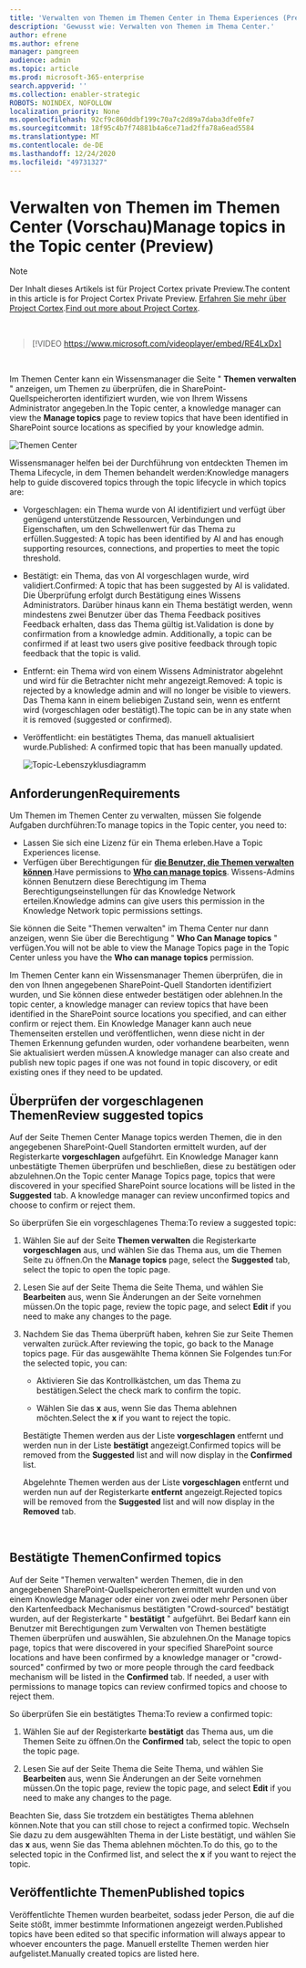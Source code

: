 ```yaml
---
title: 'Verwalten von Themen im Themen Center in Thema Experiences (Preview) '
description: 'Gewusst wie: Verwalten von Themen im Thema Center.'
author: efrene
ms.author: efrene
manager: pamgreen
audience: admin
ms.topic: article
ms.prod: microsoft-365-enterprise
search.appverid: ''
ms.collection: enabler-strategic
ROBOTS: NOINDEX, NOFOLLOW
localization_priority: None
ms.openlocfilehash: 92cf9c860ddbf199c70a7c2d89a7daba3dfe0fe7
ms.sourcegitcommit: 18f95c4b7f74881b4a6ce71ad2ffa78a6ead5584
ms.translationtype: MT
ms.contentlocale: de-DE
ms.lasthandoff: 12/24/2020
ms.locfileid: "49731327"
---
```

# <a name="manage-topics-in-the-topic-center-preview"></a><span data-ttu-id="6cae1-103">Verwalten von Themen im Themen Center (Vorschau)</span><span class="sxs-lookup"><span data-stu-id="6cae1-103">Manage topics in the Topic center (Preview)</span></span>

> [!Note] 
> <span data-ttu-id="6cae1-104">Der Inhalt dieses Artikels ist für Project Cortex private Preview.</span><span class="sxs-lookup"><span data-stu-id="6cae1-104">The content in this article is for Project Cortex Private Preview.</span></span> <span data-ttu-id="6cae1-105">[Erfahren Sie mehr über Project Cortex](https://aka.ms/projectcortex).</span><span class="sxs-lookup"><span data-stu-id="6cae1-105">[Find out more about Project Cortex](https://aka.ms/projectcortex).</span></span>

</br>

> [!VIDEO https://www.microsoft.com/videoplayer/embed/RE4LxDx]  

</br>


<span data-ttu-id="6cae1-106">Im Themen Center kann ein Wissensmanager die Seite " **Themen verwalten** " anzeigen, um Themen zu überprüfen, die in SharePoint-Quellspeicherorten identifiziert wurden, wie von Ihrem Wissens Administrator angegeben.</span><span class="sxs-lookup"><span data-stu-id="6cae1-106">In the Topic center, a knowledge manager can view the **Manage topics** page to review topics that have been identified in SharePoint source locations as specified by your knowledge admin.</span></span>  

   ![Themen Center](../media/knowledge-management/topic-center.png) </br> 



<span data-ttu-id="6cae1-108">Wissensmanager helfen bei der Durchführung von entdeckten Themen im Thema Lifecycle, in dem Themen behandelt werden:</span><span class="sxs-lookup"><span data-stu-id="6cae1-108">Knowledge managers help to guide discovered topics through the topic lifecycle in which topics are:</span></span>

- <span data-ttu-id="6cae1-109">Vorgeschlagen: ein Thema wurde von AI identifiziert und verfügt über genügend unterstützende Ressourcen, Verbindungen und Eigenschaften, um den Schwellenwert für das Thema zu erfüllen.</span><span class="sxs-lookup"><span data-stu-id="6cae1-109">Suggested: A topic has been identified by AI and has enough supporting resources, connections, and properties to meet the topic threshold.</span></span>
- <span data-ttu-id="6cae1-110">Bestätigt: ein Thema, das von AI vorgeschlagen wurde, wird validiert.</span><span class="sxs-lookup"><span data-stu-id="6cae1-110">Confirmed: A topic that has been suggested by AI is validated.</span></span> <span data-ttu-id="6cae1-111">Die Überprüfung erfolgt durch Bestätigung eines Wissens Administrators. Darüber hinaus kann ein Thema bestätigt werden, wenn mindestens zwei Benutzer über das Thema Feedback positives Feedback erhalten, dass das Thema gültig ist.</span><span class="sxs-lookup"><span data-stu-id="6cae1-111">Validation is done by confirmation from a knowledge admin. Additionally, a topic can be confirmed if at least two users give positive feedback through topic feedback that the topic is valid.</span></span>
- <span data-ttu-id="6cae1-112">Entfernt: ein Thema wird von einem Wissens Administrator abgelehnt und wird für die Betrachter nicht mehr angezeigt.</span><span class="sxs-lookup"><span data-stu-id="6cae1-112">Removed: A topic is rejected by a knowledge admin and will no longer be visible to viewers.</span></span> <span data-ttu-id="6cae1-113">Das Thema kann in einem beliebigen Zustand sein, wenn es entfernt wird (vorgeschlagen oder bestätigt).</span><span class="sxs-lookup"><span data-stu-id="6cae1-113">The topic can be in any state when it is removed (suggested or confirmed).</span></span> 
- <span data-ttu-id="6cae1-114">Veröffentlicht: ein bestätigtes Thema, das manuell aktualisiert wurde.</span><span class="sxs-lookup"><span data-stu-id="6cae1-114">Published: A confirmed topic that has been manually updated.</span></span>

   ![Topic-Lebenszyklusdiagramm](../media/knowledge-management/topic-lifecycle.png) </br> 

## <a name="requirements"></a><span data-ttu-id="6cae1-116">Anforderungen</span><span class="sxs-lookup"><span data-stu-id="6cae1-116">Requirements</span></span>

<span data-ttu-id="6cae1-117">Um Themen im Themen Center zu verwalten, müssen Sie folgende Aufgaben durchführen:</span><span class="sxs-lookup"><span data-stu-id="6cae1-117">To manage topics in the Topic center, you need to:</span></span>
- <span data-ttu-id="6cae1-118">Lassen Sie sich eine Lizenz für ein Thema erleben.</span><span class="sxs-lookup"><span data-stu-id="6cae1-118">Have a Topic Experiences license.</span></span>
- <span data-ttu-id="6cae1-119">Verfügen über Berechtigungen für [**die Benutzer, die Themen verwalten können**](https://docs.microsoft.com/microsoft-365/knowledge/topic-experiences-user-permissions).</span><span class="sxs-lookup"><span data-stu-id="6cae1-119">Have permissions to [**Who can manage topics**](https://docs.microsoft.com/microsoft-365/knowledge/topic-experiences-user-permissions).</span></span> <span data-ttu-id="6cae1-120">Wissens-Admins können Benutzern diese Berechtigung im Thema Berechtigungseinstellungen für das Knowledge Network erteilen.</span><span class="sxs-lookup"><span data-stu-id="6cae1-120">Knowledge admins can give users this permission in the Knowledge Network topic permissions settings.</span></span> 

<span data-ttu-id="6cae1-121">Sie können die Seite "Themen verwalten" im Thema Center nur dann anzeigen, wenn Sie über die Berechtigung " **Who Can Manage topics** " verfügen.</span><span class="sxs-lookup"><span data-stu-id="6cae1-121">You will not be able to view the Manage Topics page in the Topic Center unless you have the **Who can manage topics** permission.</span></span>

<span data-ttu-id="6cae1-122">Im Themen Center kann ein Wissensmanager Themen überprüfen, die in den von Ihnen angegebenen SharePoint-Quell Standorten identifiziert wurden, und Sie können diese entweder bestätigen oder ablehnen.</span><span class="sxs-lookup"><span data-stu-id="6cae1-122">In the topic center, a knowledge manager can review topics that have been identified in the SharePoint source locations you specified, and can either confirm or reject them.</span></span> <span data-ttu-id="6cae1-123">Ein Knowledge Manager kann auch neue Themenseiten erstellen und veröffentlichen, wenn diese nicht in der Themen Erkennung gefunden wurden, oder vorhandene bearbeiten, wenn Sie aktualisiert werden müssen.</span><span class="sxs-lookup"><span data-stu-id="6cae1-123">A knowledge manager can also create and publish new topic pages if one was not found in topic discovery, or edit existing ones if they need to be updated.</span></span>


## <a name="review-suggested-topics"></a><span data-ttu-id="6cae1-124">Überprüfen der vorgeschlagenen Themen</span><span class="sxs-lookup"><span data-stu-id="6cae1-124">Review suggested topics</span></span>

<span data-ttu-id="6cae1-125">Auf der Seite Themen Center Manage topics werden Themen, die in den angegebenen SharePoint-Quell Standorten ermittelt wurden, auf der Registerkarte **vorgeschlagen** aufgeführt. Ein Knowledge Manager kann unbestätigte Themen überprüfen und beschließen, diese zu bestätigen oder abzulehnen.</span><span class="sxs-lookup"><span data-stu-id="6cae1-125">On the Topic center Manage Topics page, topics that were discovered in your specified SharePoint source locations will be listed in the **Suggested** tab. A knowledge manager can review unconfirmed topics and choose to confirm or reject them.</span></span>

<span data-ttu-id="6cae1-126">So überprüfen Sie ein vorgeschlagenes Thema:</span><span class="sxs-lookup"><span data-stu-id="6cae1-126">To review a suggested topic:</span></span>

1. <span data-ttu-id="6cae1-127">Wählen Sie auf der Seite **Themen verwalten** die Registerkarte **vorgeschlagen** aus, und wählen Sie das Thema aus, um die Themen Seite zu öffnen.</span><span class="sxs-lookup"><span data-stu-id="6cae1-127">On the **Manage topics** page, select the **Suggested** tab, select the topic to open the topic page.</span></span></br>

2. <span data-ttu-id="6cae1-128">Lesen Sie auf der Seite Thema die Seite Thema, und wählen Sie **Bearbeiten** aus, wenn Sie Änderungen an der Seite vornehmen müssen.</span><span class="sxs-lookup"><span data-stu-id="6cae1-128">On the topic page, review the topic page, and select **Edit** if you need to make any changes to the page.</span></span>

3. <span data-ttu-id="6cae1-129">Nachdem Sie das Thema überprüft haben, kehren Sie zur Seite Themen verwalten zurück.</span><span class="sxs-lookup"><span data-stu-id="6cae1-129">After reviewing the topic, go back to the Manage topics page.</span></span> <span data-ttu-id="6cae1-130">Für das ausgewählte Thema können Sie Folgendes tun:</span><span class="sxs-lookup"><span data-stu-id="6cae1-130">For the selected topic, you can:</span></span>

   - <span data-ttu-id="6cae1-131">Aktivieren Sie das Kontrollkästchen, um das Thema zu bestätigen.</span><span class="sxs-lookup"><span data-stu-id="6cae1-131">Select the check mark to confirm the topic.</span></span>
    
   - <span data-ttu-id="6cae1-132">Wählen Sie das **x** aus, wenn Sie das Thema ablehnen möchten.</span><span class="sxs-lookup"><span data-stu-id="6cae1-132">Select the **x** if you want to reject the topic.</span></span>

    <span data-ttu-id="6cae1-133">Bestätigte Themen werden aus der Liste **vorgeschlagen** entfernt und werden nun in der Liste **bestätigt** angezeigt.</span><span class="sxs-lookup"><span data-stu-id="6cae1-133">Confirmed topics will be removed from the **Suggested** list and will now display in the **Confirmed** list.</span></span>

    <span data-ttu-id="6cae1-134">Abgelehnte Themen werden aus der Liste **vorgeschlagen** entfernt und werden nun auf der Registerkarte **entfernt** angezeigt.</span><span class="sxs-lookup"><span data-stu-id="6cae1-134">Rejected topics will be removed from the **Suggested** list and will now display in the **Removed** tab.</span></span>

   </br> 

## <a name="confirmed-topics"></a><span data-ttu-id="6cae1-135">Bestätigte Themen</span><span class="sxs-lookup"><span data-stu-id="6cae1-135">Confirmed topics</span></span>

<span data-ttu-id="6cae1-136">Auf der Seite "Themen verwalten" werden Themen, die in den angegebenen SharePoint-Quellspeicherorten ermittelt wurden und von einem Knowledge Manager oder einer von zwei oder mehr Personen über den Kartenfeedback Mechanismus bestätigten "Crowd-sourced" bestätigt wurden, auf der Registerkarte " **bestätigt** " aufgeführt. Bei Bedarf kann ein Benutzer mit Berechtigungen zum Verwalten von Themen bestätigte Themen überprüfen und auswählen, Sie abzulehnen.</span><span class="sxs-lookup"><span data-stu-id="6cae1-136">On the Manage topics page, topics that were discovered in your specified SharePoint source locations and have been confirmed by a knowledge manager or "crowd-sourced" confirmed by two or more people through the card feedback mechanism will be listed in the **Confirmed** tab. If needed, a user with permissions to manage topics can review confirmed topics and choose to reject them.</span></span>

<span data-ttu-id="6cae1-137">So überprüfen Sie ein bestätigtes Thema:</span><span class="sxs-lookup"><span data-stu-id="6cae1-137">To review a confirmed topic:</span></span>

1. <span data-ttu-id="6cae1-138">Wählen Sie auf der Registerkarte **bestätigt** das Thema aus, um die Themen Seite zu öffnen.</span><span class="sxs-lookup"><span data-stu-id="6cae1-138">On the **Confirmed** tab, select the topic to open the topic page.</span></span></br>

2. <span data-ttu-id="6cae1-139">Lesen Sie auf der Seite Thema die Seite Thema, und wählen Sie **Bearbeiten** aus, wenn Sie Änderungen an der Seite vornehmen müssen.</span><span class="sxs-lookup"><span data-stu-id="6cae1-139">On the topic page, review the topic page, and select **Edit** if you need to make any changes to the page.</span></span>

<span data-ttu-id="6cae1-140">Beachten Sie, dass Sie trotzdem ein bestätigtes Thema ablehnen können.</span><span class="sxs-lookup"><span data-stu-id="6cae1-140">Note that you can still chose to reject a confirmed topic.</span></span>  <span data-ttu-id="6cae1-141">Wechseln Sie dazu zu dem ausgewählten Thema in der Liste bestätigt, und wählen Sie das **x** aus, wenn Sie das Thema ablehnen möchten.</span><span class="sxs-lookup"><span data-stu-id="6cae1-141">To do this, go to the selected topic in the Confirmed list, and select the **x** if you want to reject the topic.</span></span>

## <a name="published-topics"></a><span data-ttu-id="6cae1-142">Veröffentlichte Themen</span><span class="sxs-lookup"><span data-stu-id="6cae1-142">Published topics</span></span>
<span data-ttu-id="6cae1-143">Veröffentlichte Themen wurden bearbeitet, sodass jeder Person, die auf die Seite stößt, immer bestimmte Informationen angezeigt werden.</span><span class="sxs-lookup"><span data-stu-id="6cae1-143">Published topics have been edited so that specific information will always appear to whoever encounters the page.</span></span> <span data-ttu-id="6cae1-144">Manuell erstellte Themen werden hier aufgelistet.</span><span class="sxs-lookup"><span data-stu-id="6cae1-144">Manually created topics are listed here.</span></span>




